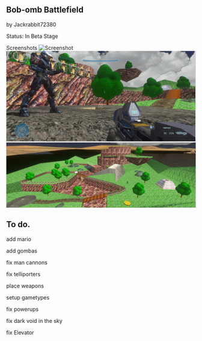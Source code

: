 ## Bob-omb Battlefield
by Jackrabbit72380

Status: In Beta Stage

Screenshots
![Screenshot](https://github.com/jackrabbit72380/Ho4kmmm/blob/master/common/H3EK/tags/levels/multi/bobombbattlefield/previews/preview1.jpg)
![Screenshot](https://github.com/jackrabbit72380/Ho4kmmm/blob/master/common/H3EK/tags/levels/multi/bobombbattlefield/previews/preview0.jpg)
![Screenshot](https://github.com/jackrabbit72380/Ho4kmmm/blob/master/common/H3EK/tags/levels/multi/bobombbattlefield/previews/preview.jpg)

## To do.
 
 add mario
 
 add gombas
 
 fix man cannons 
 
 fix telliporters
 
 place weapons
 
 setup gametypes
 
 fix powerups
 
 fix dark void in the sky

 fix Elevator
